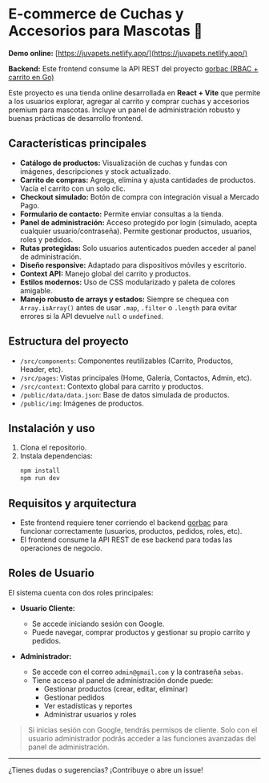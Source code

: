 # E-commerce de Cuchas y Accesorios para Mascotas 🐾

**Demo online:** [https://juvapets.netlify.app/](https://juvapets.netlify.app/)

**Backend:** Este frontend consume la API REST del proyecto [gorbac (RBAC + carrito en Go)](https://github.com/sebabustelo/gorbac)

Este proyecto es una tienda online desarrollada en **React + Vite** que permite a los usuarios explorar, agregar al carrito y comprar cuchas y accesorios premium para mascotas. Incluye un panel de administración robusto y buenas prácticas de desarrollo frontend.

## Características principales

- **Catálogo de productos:** Visualización de cuchas y fundas con imágenes, descripciones y stock actualizado.
- **Carrito de compras:** Agrega, elimina y ajusta cantidades de productos. Vacía el carrito con un solo clic.
- **Checkout simulado:** Botón de compra con integración visual a Mercado Pago.
- **Formulario de contacto:** Permite enviar consultas a la tienda.
- **Panel de administración:** Acceso protegido por login (simulado, acepta cualquier usuario/contraseña). Permite gestionar productos, usuarios, roles y pedidos.
- **Rutas protegidas:** Solo usuarios autenticados pueden acceder al panel de administración.
- **Diseño responsive:** Adaptado para dispositivos móviles y escritorio.
- **Context API:** Manejo global del carrito y productos.
- **Estilos modernos:** Uso de CSS modularizado y paleta de colores amigable.
- **Manejo robusto de arrays y estados:** Siempre se chequea con `Array.isArray()` antes de usar `.map`, `.filter` o `.length` para evitar errores si la API devuelve `null` o `undefined`.

## Estructura del proyecto

- `/src/components`: Componentes reutilizables (Carrito, Productos, Header, etc).
- `/src/pages`: Vistas principales (Home, Galería, Contactos, Admin, etc).
- `/src/context`: Contexto global para carrito y productos.
- `/public/data/data.json`: Base de datos simulada de productos.
- `/public/img`: Imágenes de productos.

## Instalación y uso

1. Clona el repositorio.
2. Instala dependencias:
   ```bash
   npm install
   npm run dev
   ```

## Requisitos y arquitectura

- Este frontend requiere tener corriendo el backend [gorbac](https://github.com/sebabustelo/gorbac) para funcionar correctamente (usuarios, productos, pedidos, roles, etc).
- El frontend consume la API REST de ese backend para todas las operaciones de negocio.

## Roles de Usuario

El sistema cuenta con dos roles principales:

- **Usuario Cliente:**
  - Se accede iniciando sesión con Google.
  - Puede navegar, comprar productos y gestionar su propio carrito y pedidos.

- **Administrador:**
  - Se accede con el correo `admin@gmail.com` y la contraseña `sebas`.
  - Tiene acceso al panel de administración donde puede:
    - Gestionar productos (crear, editar, eliminar)
    - Gestionar pedidos
    - Ver estadísticas y reportes
    - Administrar usuarios y roles

> Si inicias sesión con Google, tendrás permisos de cliente. Solo con el usuario administrador podrás acceder a las funciones avanzadas del panel de administración.

---

¿Tienes dudas o sugerencias? ¡Contribuye o abre un issue!
